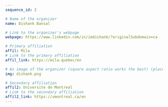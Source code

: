 ```yaml
---
sequence_id: 2

# Name of the organizer
name: Dishank Bansal

# Link to the organizer's webpage
webpage: https://www.linkedin.com/in/imdishank/?originalSubdomain=ca

# Primary affiliation
affil: Mila
# Link to the primary affiliation
affil_link: https://mila.quebec/en

# An image of the organizer (square aspect ratio works the best) (place in the `assets/img/organizers` directory)
img: dishank.png

# Secondary affiliation
affil2: Universite de Montreal
# Link to the secondary affiliation
affil2_link: https://umontreal.ca/en
---
```

